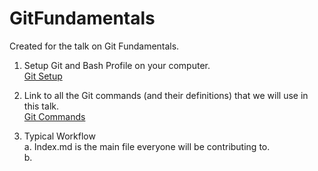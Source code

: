 # GitFundamentals
Created for the talk on Git Fundamentals.<br>

1. Setup Git and Bash Profile on your computer.<br>
  [Git Setup](git-setup.md)

2. Link to all the Git commands (and their definitions) that we will use in this talk.<br>
  [Git Commands](git-commands.md)

3. Typical Workflow<br>
  a. Index.md is the main file everyone will be contributing to.<br>
  b.

